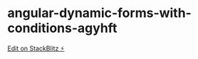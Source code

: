 # angular-dynamic-forms-with-conditions-agyhft

[Edit on StackBlitz ⚡️](https://stackblitz.com/edit/angular-dynamic-forms-with-conditions-agyhft)